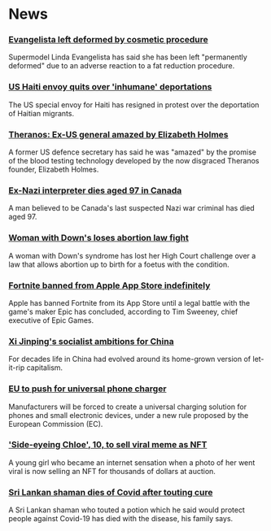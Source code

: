 # News
### [Evangelista left deformed by cosmetic procedure](https://www.bbc.com/news/entertainment-arts-58662756)
Supermodel Linda Evangelista has said she has been left "permanently deformed" due to an adverse reaction to a fat reduction procedure.
### [US Haiti envoy quits over 'inhumane' deportations](https://www.bbc.com/news/world-us-canada-58667660)
The US special envoy for Haiti has resigned in protest over the deportation of Haitian migrants.
### [Theranos: Ex-US general amazed by Elizabeth Holmes](https://www.bbc.com/news/business-58669152)
A former US defence secretary has said he was "amazed" by the promise of the blood testing technology developed by the now disgraced Theranos founder, Elizabeth Holmes.
### [Ex-Nazi interpreter dies aged 97 in Canada](https://www.bbc.com/news/world-us-canada-58667680)
A man believed to be Canada's last suspected Nazi war criminal has died aged 97. 
### [Woman with Down's loses abortion law fight](https://www.bbc.com/news/uk-england-coventry-warwickshire-58662846)
A woman with Down's syndrome has lost her High Court challenge over a law that allows abortion up to birth for a foetus with the condition.
### [Fortnite banned from Apple App Store indefinitely](https://www.bbc.com/news/technology-58669512)
Apple has banned Fortnite from its App Store until a legal battle with the game's maker Epic has concluded, according to Tim Sweeney, chief executive of Epic Games.
### [Xi Jinping's socialist ambitions for China](https://www.bbc.com/news/business-58579831)
For decades life in China had evolved around its home-grown version of let-it-rip capitalism.
### [EU to push for universal phone charger](https://www.bbc.com/news/technology-58665809)
Manufacturers will be forced to create a universal charging solution for phones and small electronic devices, under a new rule proposed by the European Commission (EC).
### ['Side-eyeing Chloe', 10, to sell viral meme as NFT](https://www.bbc.com/news/world-us-canada-58659667)
A young girl who became an internet sensation when a photo of her went viral is now selling an NFT for thousands of dollars at auction.
### [Sri Lankan shaman dies of Covid after touting cure](https://www.bbc.com/news/world-asia-58669914)
A Sri Lankan shaman who touted a potion which he said would protect people against Covid-19 has died with the disease, his family says.
